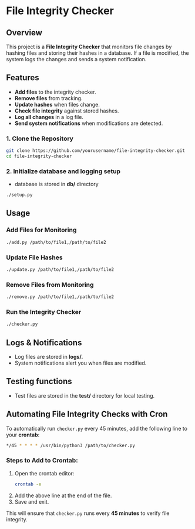 # File Integrity Checker

## Overview
This project is a **File Integrity Checker** that monitors file changes by hashing files and storing their hashes in a database. If a file is modified, the system logs the changes and sends a system notification.

## Features
- **Add files** to the integrity checker.
- **Remove files** from tracking.
- **Update hashes** when files change.
- **Check file integrity** against stored hashes.
- **Log all changes** in a log file.
- **Send system notifications** when modifications are detected.


### 1. Clone the Repository
```bash
git clone https://github.com/yourusername/file-integrity-checker.git
cd file-integrity-checker
```

### 2. Initialize database and logging setup
- database is stored in **db/** directory
```bash
./setup.py
```

## Usage
### Add Files for Monitoring
```bash
./add.py /path/to/file1,/path/to/file2
```

### Update File Hashes
```bash
./update.py /path/to/file1,/path/to/file2
```

### Remove Files from Monitoring
```bash
./remove.py /path/to/file1,/path/to/file2
```

### Run the Integrity Checker
```bash
./checker.py
```

## Logs & Notifications
- Log files are stored in **logs/.**
- System notifications alert you when files are modified.

## Testing functions
- Test files are stored in the **test/** directory for local testing.


## Automating File Integrity Checks with Cron

To automatically run `checker.py` every 45 minutes, add the following line to your **crontab**:

```bash
*/45 * * * * /usr/bin/python3 /path/to/checker.py
```

### Steps to Add to Crontab:
1. Open the crontab editor:
   ```bash
   crontab -e
   ```
2. Add the above line at the end of the file.
3. Save and exit.

This will ensure that `checker.py` runs every **45 minutes** to verify file integrity.
